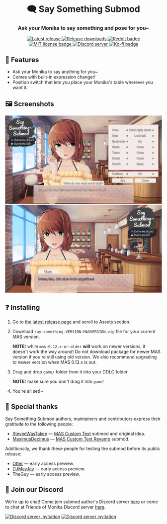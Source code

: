 <h1 align="center">🗨️ Say Something Submod</h1>
<h3 align="center">Ask your Monika to say something and pose for you~</h3>

<p align="center">
  <a href="https://github.com/friends-of-monika/mas-saysomething/releases/latest">
    <img alt="Latest release" src="https://img.shields.io/github/v/release/friends-of-monika/mas-saysomething">
  </a>
  <a href="https://github.com/friends-of-monika/mas-saysomething/releases">
    <img alt="Release downloads" src="https://img.shields.io/github/downloads/friends-of-monika/mas-saysomething/total">
  </a>
  <a href="https://www.reddit.com/r/MASFandom/comments/yeqld8/heya_people_say_something_submod_is_out">
    <img alt="Reddit badge" src="https://img.shields.io/badge/dynamic/json?label=%F0%9D%97%8B%2Fmasfandom%20post&query=%24[0].data.children[0].data.score&suffix=%20upvotes&url=https%3A%2F%2Fwww.reddit.com%2Fr%2FMASFandom%2Fcomments%2Fyeqld8%2Fheya_people_say_something_submod_is_out.json&logo=reddit&style=social">
  </a>
  <a href="https://github.com/friends-of-monika/mas-saysomething/blob/main/LICENSE.txt">
    <img alt="MIT license badge" src="https://img.shields.io/badge/License-MIT-lightgrey.svg">
  </a>
  <a href="https://dcache.me/discord">
    <img alt="Discord server" src="https://discordapp.com/api/guilds/1029849988953546802/widget.png?style=shield">
  </a>
  <a href="https://ko-fi.com/Y8Y15BC52">
    <img alt="Ko-fi badge" src="https://ko-fi.com/img/githubbutton_sm.svg" height="20">
  </a>
</p>


## 🌟 Features

* Ask your Monika to say anything for you~
* Comes with built-in expression changer!
* Position switch that lets you place your Monika's table wherever you want it.

## 🖼️ Screenshots

![Monika is wondering, what is that menu...][12]
![Monika is impressed][13]

## ❓ Installing

1. Go to [the latest release page][6] and scroll to Assets section.
2. Download `say-something-VERSION-MASVERSION.zip` file for your current MAS
   version.

   **NOTE:** while `mas-0.12.x-or-older` **will** work on newer versions, it
   doesn't work the way around! Do not download package for newer MAS version
   if you're still using old version. We also recommend upgrading to newer
   version when MAS 0.13.x is out.
3. Drag and drop `game/` folder from it into your DDLC folder.

   **NOTE:** make sure you don't drag it *into `game`*!
4. You're all set!~

## 🏅 Special thanks

Say Something Submod authors, maintainers and contributors express their
gratitude to the following people:
* [SteveeWasTaken][1] &mdash; [MAS Custom Text][2] submod and original idea.
* [MaximusDecimus][3] &mdash; [MAS Custom Text Revamp][4] submod.

Additionally, we thank these people for testing the submod before its public
release:
* [Otter][5] &mdash; early access preview.
* [DJMayJay][14] &mdash; early access preview.
* TheGuy &mdash; early access preview.

## 💬 Join our Discord

We're up to chat! Come join submod author's Discord server [here][8] or come to chat at Friends
of Monika Discord server [here][9].

[![Discord server invitation][10]][8]
[![Discord server invitation][11]][9]

[1]: https://github.com/SteveeWasTaken
[2]: https://github.com/SteveeWasTaken/mas-custom-text
[3]: https://github.com/AzhamProdLive
[4]: https://github.com/AzhamProdLive/AzhamMakesTrash-Submods/tree/main/Custom%20Text%20Revamp
[5]: https://github.com/my-otter-self
[6]: https://github.com/friends-of-monika/mas-saysomething/releases/latest
[7]: https://github.com/PencilMario
[8]: https://dcache.me/discord
[9]: https://mon.icu/discord
[10]: https://discordapp.com/api/guilds/1029849988953546802/widget.png?style=banner3
[11]: https://discordapp.com/api/guilds/970747033071804426/widget.png?style=banner3
[12]: doc/screenshots/1.png
[13]: doc/screenshots/2.png
[14]: https://github.com/mayday-mayjay